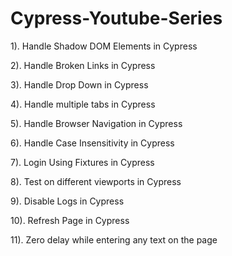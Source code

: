 # Cypress-Youtube-Series


1). Handle Shadow DOM Elements in Cypress

2). Handle Broken Links in Cypress

3). Handle Drop Down in Cypress

4). Handle multiple tabs in Cypress

5). Handle Browser Navigation in Cypress

6). Handle Case Insensitivity in Cypress

7). Login Using Fixtures in Cypress

8). Test on different viewports in Cypress

9). Disable Logs in Cypress

10). Refresh Page in Cypress

11). Zero delay while entering any text on the page 
